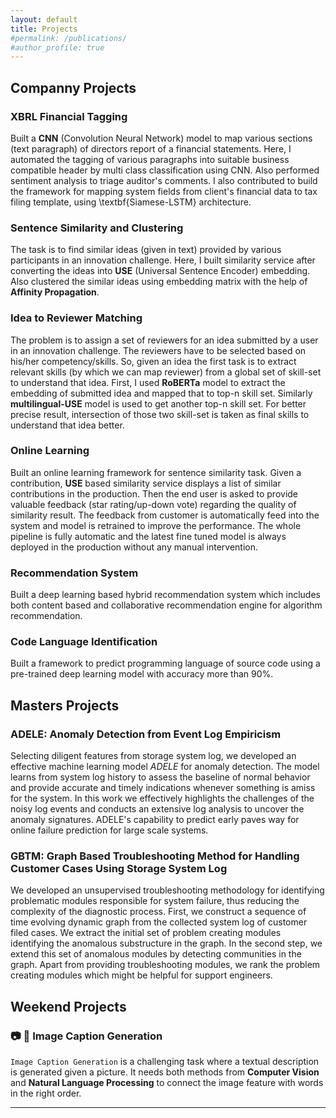 ```yaml
---
layout: default
title: Projects
#permalink: /publications/
#author_profile: true
---
```


## Companny Projects

### **XBRL Financial Tagging**
Built a **CNN** (Convolution Neural Network) model to map various sections (text paragraph) of directors report of a financial statements. Here, I automated the tagging of various paragraphs into suitable business compatible header by multi class classification using CNN. Also performed sentiment analysis to triage auditor's comments. 
I also contributed to build the framework for mapping system fields from client's financial data to tax filing template, using \textbf{Siamese-LSTM} architecture.

 ### **Sentence Similarity and Clustering**
 The task is to find similar ideas (given in text) provided by various participants in an innovation challenge. Here, I built similarity service after converting the ideas into **USE** (Universal Sentence Encoder) embedding. Also clustered the similar ideas using embedding matrix with the help of **Affinity Propagation**.
 
### **Idea to Reviewer Matching**
 The problem is to assign a set of reviewers for an idea submitted by a user in an innovation challenge. The reviewers have to be selected based on his/her competency/skills. So, given an idea the first task is to extract relevant skills (by which we can map reviewer) from a global set of skill-set to understand that idea. First, I used **RoBERTa** model to extract the embedding of submitted idea and mapped that to top-n skill set. Similarly **multilingual-USE** model is used to get another top-n skill set. For better precise result, intersection of those two skill-set is taken as final skills to understand that idea better. 
 
### **Online Learning**
 Built an online learning framework for sentence similarity task. Given a contribution, **USE** based similarity service displays a list of similar contributions in the production. Then the end user is asked to provide valuable feedback (star rating/up-down vote) regarding the quality of similarity result. The feedback from customer is automatically feed into the system and model is retrained to improve the performance. The whole pipeline is fully automatic and the latest fine tuned model is always deployed in the production without any manual intervention.
 
### **Recommendation System**
Built a deep learning based hybrid recommendation system which includes both content based and collaborative recommendation engine for algorithm recommendation.

### **Code Language Identification**
Built a framework to predict programming language of source code using a pre-trained deep learning model with accuracy more than 90%. 

## Masters Projects

### **ADELE: Anomaly Detection from Event Log Empiricism**
Selecting diligent features from storage system log, we developed an effective machine learning model _ADELE_ for anomaly detection. The
model learns from system log history to assess the baseline of normal behavior and provide accurate and timely indications whenever something is amiss for the system. In this work we effectively highlights the challenges of the noisy log events and conducts an extensive log analysis to uncover the anomaly signatures. ADELE's capability to predict early paves way for online failure prediction for large scale systems.

### **GBTM: Graph Based Troubleshooting Method for Handling Customer Cases Using Storage System Log**
We developed an unsupervised troubleshooting methodology for identifying problematic modules responsible for system failure, thus reducing the complexity of the diagnostic process. First, we construct a sequence of time evolving dynamic graph from the collected system log of customer filed cases. We extract the initial set of problem creating modules identifying the anomalous substructure in the graph. In the second step, we extend this set of anomalous modules by detecting communities in the graph. Apart from providing troubleshooting modules, we rank the problem creating modules  which might be helpful for support engineers.

## Weekend Projects
### :camera: :bookmark_tabs: Image Caption Generation

`Image Caption Generation` is a challenging task where a textual description is generated given a picture. It needs both methods from **Computer Vision** and **Natural Language Processing** to connect the image feature with words in the right order.


----
